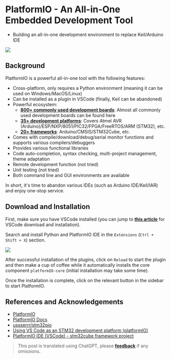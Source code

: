 # PlatformIO - An All-in-One Embedded Development Tool

- Building an all-in-one development environment to replace Keil/Arduino IDE

![](https://f004.backblazeb2.com/file/wiki-media/img/20200531112801.png)

## Background

PlatformIO is a powerful all-in-one tool with the following features:

- Cross-platform, only requires a Python environment (meaning it can be used on Windows/MacOS/Linux)
- Can be installed as a plugin in VSCode (finally, Keil can be abandoned)
- Powerful ecosystem:
  - [**800+ commonly used development boards**](https://docs.platformio.org/en/latest/boards/index.html#boards): Almost all commonly used development boards can be found here
  - [**35+ development platforms**](https://docs.platformio.org/en/latest/platforms/index.html#platforms): Covers Atmel AVR (Arduino)/ESP/NXP/8051/PIC32/FPGA/FreeRTOS/ARM (STM32), etc.
  - [**20+ frameworks**](https://docs.platformio.org/en/latest/frameworks/index.html#frameworks): Arduino/CMSIS/STM32Cube, etc.
- Comes with compile/download/debug/serial monitor functions and supports various compilers/debuggers
- Provides various functional libraries
- Code auto-completion, syntax checking, multi-project management, theme adaptation
- Remote development function (not tried)
- Unit testing (not tried)
- Both command line and GUI environments are available

In short, it's time to abandon various IDEs (such as Arduino IDE/Keil/IAR) and enjoy one-stop service.

## Download and Installation

First, make sure you have VSCode installed (you can jump to [**this article**](https://wiki-power.com/en/VSCode生产力指南-环境配置) for VSCode download and installation).

Search and install Python and PlatformIO IDE in the `Extensions` (`Ctrl + Shift + X`) section.

![](https://f004.backblazeb2.com/file/wiki-media/img/20200531113916.png)

After successful installation of the plugins, click on `Reload` to start the plugin and then make a cup of coffee while it automatically installs the core component `platformIO-core` (initial installation may take some time).

Once the installation is complete, click on the relevant button in the sidebar to start PlatformIO.

## References and Acknowledgements

- [PlatformIO](https://platformio.org/)
- [PlatformIO Docs](https://docs.platformio.org/en/latest/index.html)
- [ussserrr/stm32pio](https://github.com/ussserrr/stm32pio#requirements)
- [Using VS Code as an STM32 development platform (platformIO)](https://www.jianshu.com/p/49cfa03d6164)
- [PlatformIO IDE (VSCode) - stm32cube framework project](https://www.smslit.top/2019/08/24/platformio-stm32-cubemx/)

> This post is translated using ChatGPT, please [**feedback**](https://github.com/linyuxuanlin/Wiki_MkDocs/issues/new) if any omissions.